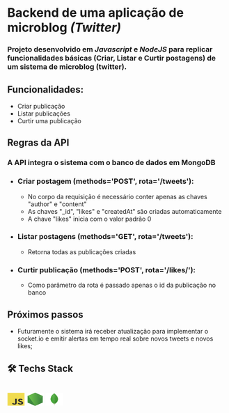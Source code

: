 # Backend de uma aplicação de microblog _(Twitter)_

### Projeto desenvolvido em _Javascript_ e _NodeJS_ para replicar funcionalidades básicas (Criar, Listar e Curtir postagens) de um sistema de microblog (twitter).

## Funcionalidades:

* Criar publicação
* Listar publicações
* Curtir uma publicação

## Regras da API

### A API integra o sistema com o banco de dados em MongoDB

* ### Criar postagem (methods='POST', rota='/tweets'):
  * No corpo da requisição é necessário conter apenas as chaves "author" e "content"
  * As chaves "_id", "likes" e "createdAt" são criadas automaticamente
  * A chave "likes" inicia com o valor padrão 0

* ### Listar postagens (methods='GET', rota='/tweets'):
  * Retorna todas as publicações criadas

* ### Curtir publicação (methods='POST', rota='/likes/'):
  * Como parâmetro da rota é passado apenas o id da publicação no banco

## Próximos passos
  
  * Futuramente o sistema irá receber atualização para implementar o socket.io e emitir alertas em tempo real sobre novos tweets e novos likes;

## 🛠 Techs Stack

<div style="display: inline_block"><br>
  <img align="center" alt="Python" height="30" width="40" src="https://raw.githubusercontent.com/devicons/devicon/master/icons/javascript/javascript-original.svg">
  <img align="center" alt="Python" height="30" width="40" src="https://raw.githubusercontent.com/devicons/devicon/master/icons/nodejs/nodejs-original.svg">
  <img align="center" alt="Python" height="30" width="40" src="https://raw.githubusercontent.com/devicons/devicon/master/icons/mongodb/mongodb-original.svg">
</div>